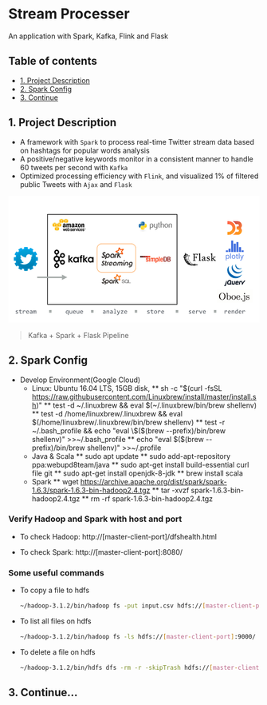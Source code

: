 # Stream Processer
An application with Spark, Kafka, Flink and Flask

## Table of contents
* [1. Project Description](#1-project-descriptions)
* [2. Spark Config](#2-spark-config)
* [3. Continue](#3-continue...)

## 1. Project Description 

- A framework with `Spark` to process real-time Twitter stream data based on hashtags for popular words analysis 
- A positive/negative keywords monitor in a consistent manner to handle 60 tweets per second with `Kafka`
- Optimized processing efficiency with `Flink`, and visualized 1% of filtered public Tweets with `Ajax` and `Flask` 
   
![Spring MVC framework](https://raw.githubusercontent.com/MoonSulong/StreamProcessor/master/img/pipeline.png)
> Kafka + Spark + Flask Pipeline

## 2. Spark Config
- Develop Environment(Google Cloud)
   * Linux: Ubuntu 16.04 LTS, 15GB disk, 
	** sh -c "$(curl -fsSL https://raw.githubusercontent.com/Linuxbrew/install/master/install.sh)"
	** test -d ~/.linuxbrew && eval $(~/.linuxbrew/bin/brew shellenv)
	** test -d /home/linuxbrew/.linuxbrew && eval $(/home/linuxbrew/.linuxbrew/bin/brew shellenv)
	** test -r ~/.bash_profile && echo "eval \$($(brew --prefix)/bin/brew shellenv)" >>~/.bash_profile
	** echo "eval \$($(brew --prefix)/bin/brew shellenv)" >>~/.profile
  * Java & Scala
	** sudo apt update
	** sudo add-apt-repository ppa:webupd8team/java
	** sudo apt-get install build-essential curl file git
	** sudo apt-get install openjdk-8-jdk
	** brew install scala
  * Spark
	** wget https://archive.apache.org/dist/spark/spark-1.6.3/spark-1.6.3-bin-hadoop2.4.tgz
	** tar -xvzf spark-1.6.3-bin-hadoop2.4.tgz
	** rm -rf spark-1.6.3-bin-hadoop2.4.tgz

### Verify Hadoop and Spark with host and port
- To check Hadoop:
http://[master-client-port]/dfshealth.html

- To check Spark:
http://[master-client-port]:8080/


### Some useful commands
- To copy a file to hdfs

  ```sh
  ~/hadoop-3.1.2/bin/hadoop fs -put input.csv hdfs://[master-client-port]:9000/input.csv
  ```

- To list all files on hdfs

  ```sh
  ~/hadoop-3.1.2/bin/hadoop fs -ls hdfs://[master-client-port]:9000/
  ```

- To delete a file on hdfs

  ```sh
  ~/hadoop-3.1.2/bin/hdfs dfs -rm -r -skipTrash hdfs://[master-client-port]/output.csv 
  ```
## 3. Continue...
